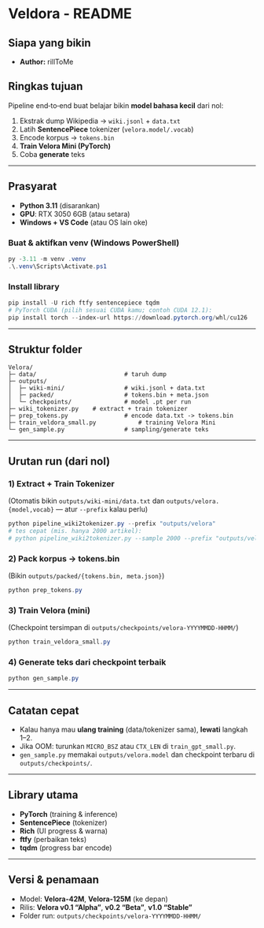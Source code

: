 # Veldora - README

## Siapa yang bikin
- **Author:** rillToMe

## Ringkas tujuan
Pipeline end‑to‑end buat belajar bikin **model bahasa kecil** dari nol:

1. Ekstrak dump Wikipedia → `wiki.jsonl` + `data.txt`  
2. Latih **SentencePiece** tokenizer (`velora.model/.vocab`)  
3. Encode korpus → `tokens.bin`  
4. **Train Velora Mini (PyTorch)**  
5. Coba **generate** teks

---

## Prasyarat
- **Python 3.11** (disarankan)
- **GPU**: RTX 3050 6GB (atau setara)
- **Windows + VS Code** (atau OS lain oke)

### Buat & aktifkan venv (Windows PowerShell)
```powershell
py -3.11 -m venv .venv
.\.venv\Scripts\Activate.ps1
```

### Install library
```powershell
pip install -U rich ftfy sentencepiece tqdm
# PyTorch CUDA (pilih sesuai CUDA kamu; contoh CUDA 12.1):
pip install torch --index-url https://download.pytorch.org/whl/cu126
```

---

## Struktur folder 
```
Velora/
├─ data/                         # taruh dump
├─ outputs/
│  ├─ wiki-mini/                 # wiki.jsonl + data.txt 
│  ├─ packed/                    # tokens.bin + meta.json 
│  └─ checkpoints/               # model .pt per run 
├─ wiki_tokenizer.py    # extract + train tokenizer
├─ prep_tokens.py                # encode data.txt -> tokens.bin
├─ train_veldora_small.py            # training Velora Mini
└─ gen_sample.py                 # sampling/generate teks
```

---

## Urutan run (dari nol)

### 1) Extract + Train Tokenizer
(Otomatis bikin `outputs/wiki-mini/data.txt` dan `outputs/velora.{model,vocab}` — atur `--prefix` kalau perlu)
```powershell
python pipeline_wiki2tokenizer.py --prefix "outputs/velora"
# tes cepat (mis. hanya 2000 artikel):
# python pipeline_wiki2tokenizer.py --sample 2000 --prefix "outputs/velora_test"
```

### 2) Pack korpus → tokens.bin
(Bikin `outputs/packed/{tokens.bin, meta.json}`)
```powershell
python prep_tokens.py
```

### 3) Train Velora (mini)
(Checkpoint tersimpan di `outputs/checkpoints/velora-YYYYMMDD-HHMM/`)
```powershell
python train_veldora_small.py
```

### 4) Generate teks dari checkpoint terbaik
```powershell
python gen_sample.py
```

---

## Catatan cepat
- Kalau hanya mau **ulang training** (data/tokenizer sama), **lewati** langkah 1–2.
- Jika OOM: turunkan `MICRO_BSZ` atau `CTX_LEN` di `train_gpt_small.py`.
- `gen_sample.py` memakai `outputs/velora.model` dan checkpoint terbaru di `outputs/checkpoints/`.

---

## Library utama
- **PyTorch** (training & inference)
- **SentencePiece** (tokenizer)
- **Rich** (UI progress & warna)
- **ftfy** (perbaikan teks)
- **tqdm** (progress bar encode)

---

## Versi & penamaan
- Model: **Velora-42M**, **Velora-125M** (ke depan)
- Rilis: **Velora v0.1 “Alpha”**, **v0.2 “Beta”**, **v1.0 “Stable”**
- Folder run: `outputs/checkpoints/velora-YYYYMMDD-HHMM/`
